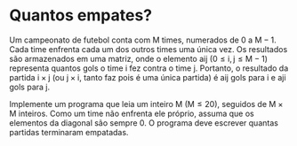 # Quantos empates? #

Um campeonato de futebol conta com M times, numerados de 0 a M − 1. Cada time enfrenta cada um dos outros times uma única vez. Os resultados são armazenados em uma matriz, onde o elemento aij (0 ≤ i, j ≤ M − 1) representa quantos gols o time i fez contra o time j. Portanto, o resultado da partida i × j (ou j × i, tanto faz pois é uma única partida) é aij gols para i e aji gols para j.

Implemente um programa que leia um inteiro M (M ≤ 20), seguidos de M × M inteiros. Como um time não enfrenta ele próprio, assuma que os elementos da diagonal são sempre 0. O programa deve escrever quantas partidas terminaram empatadas.
